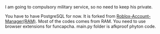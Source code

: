 I am going to compulsory military service, so no need to keep his private.

You have to have PostgreSQL for now.
It is forked from [Roblox-Account-Manager(RAM)](https://github.com/ic3w0lf22/Roblox-Account-Manager). Most of the codes comes from RAM.
You need to use browser extensions for funcapcha.
main.py folder is afkproof phyton code.
